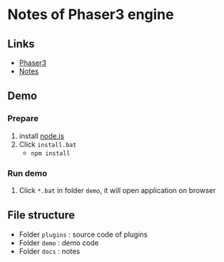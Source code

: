 # Notes of Phaser3 engine

## Links

- [Phaser3](https://github.com/photonstorm/phaser)
- [Notes](https://rexrainbow.github.io/phaser3-rex-plugins/docs/site/)

## Demo

### Prepare

1.  install [node.js](https://nodejs.org/en/)
2.  Click `install.bat`
    -   `npm install`

### Run demo

1.  Click `*.bat` in folder `demo`, it will open application on browser

## File structure

-   Folder `plugins` : source code of plugins
-   Folder `demo` : demo code
-   Folder `docs` : notes